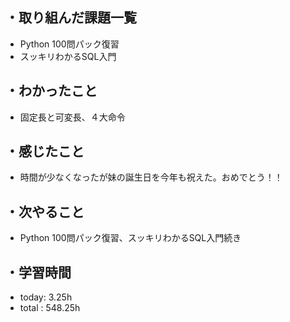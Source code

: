 ## ・取り組んだ課題一覧
- Python 100問パック復習
- スッキリわかるSQL入門


## ・わかったこと
- 固定長と可変長、４大命令


## ・感じたこと
- 時間が少なくなったが妹の誕生日を今年も祝えた。おめでとう！！

## ・次やること
- Python 100問パック復習、スッキリわかるSQL入門続き

## ・学習時間
- today:  3.25h
- total  : 548.25h



